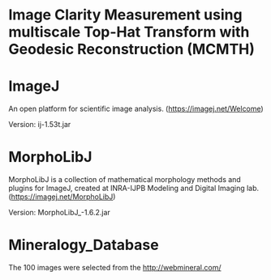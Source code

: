 # Image Clarity Measurement using multiscale Top-Hat Transform with Geodesic Reconstruction (MCMTH)

# ImageJ
An open platform for scientific image analysis. (https://imagej.net/Welcome) 

Version: ij-1.53t.jar

# MorphoLibJ
MorphoLibJ is a collection of mathematical morphology methods and plugins for ImageJ, created at INRA-IJPB Modeling and Digital Imaging lab. (https://imagej.net/MorphoLibJ) 

Version: MorphoLibJ_-1.6.2.jar

# Mineralogy_Database
The 100 images were selected from the  http://webmineral.com/